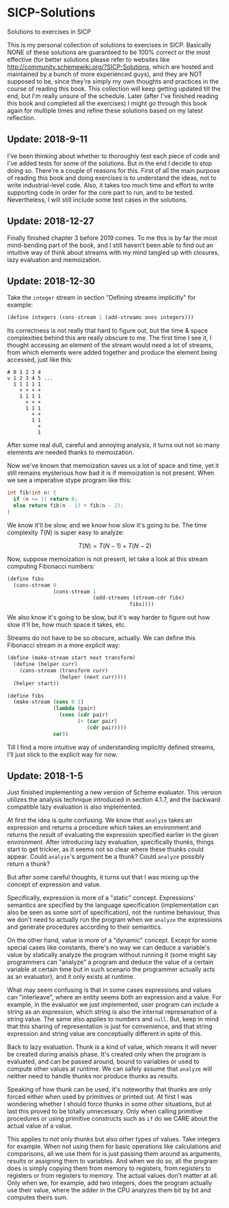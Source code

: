 # SICP-Solutions

Solutions to exercises in SICP

This is my personal collection of solutions to exercises in SICP. Basically NONE of these solutions are guaranteed to be 100% correct or the most effective (for better solutions please refer to websites like http://community.schemewiki.org/?SICP-Solutions, which are hosted and maintained by a bunch of more experienced guys), and they are NOT supposed to be, since they're simply my own thoughts and practices in the course of reading this book. This collection will keep getting updated till the end, but I'm really unsure of the schedule. Later (after I've finished reading this book and completed all the exercises) I might go through this book again for multiple times and refine these solutions based on my latest reflection.

## Update: 2018-9-11

I've been thinking about whether to thoroughly test each piece of code and I've added tests for some of the solutions. But in the end I decide to stop doing so. There're a couple of reasons for this. First of all the main purpose of reading this book and doing exercises is to understand the ideas, not to write industrial-level code. Also, it takes too much time and effort to write supporting code in order for the core part to run, and to be tested. Nevertheless, I will still include some test cases in the solutions.

## Update: 2018-12-27

Finally finished chapter 3 before 2019 comes. To me this is by far the most mind-bending part of the book, and I still haven't been able to find out an intuitive way of think about streams with my mind tangled up with closures, lazy evaluation and memoization.

## Update: 2018-12-30

Take the `integer` stream in section "Defining streams implicitly" for example:

```lisp
(define integers (cons-stream 1 (add-streams ones integers)))
```

Its correctness is not really that hard to figure out, but the time & space complexities behind this are really obscure to me. The first time I see it, I thought accessing an element of the stream would need a lot of streams, from which elements were added together and produce the element being accessed, just like this:

```
# 0 1 2 3 4
v 1 2 3 4 5 ...
  1 1 1 1 1
    + + + +
    1 1 1 1
      + + +
      1 1 1
        + +
        1 1
          +
          1
```

After some real dull, careful and annoying analysis, it turns out not so many elements are needed thanks to memoization.

Now we've known that memoization saves us a lot of space and time, yet it still remains mysterious how bad it is if memoization is not present. When we see a imperative stype program like this:

```c
int fib(int n) {
  if (n <= 1) return 0;
  else return fib(n - 1) + fib(n - 2);
}
```

We know it'll be slow, and we know how slow it's going to be. The time complexity $T(N)$ is super easy to analyze:

$$
T(N) = T(N - 1) + T(N - 2)
$$

Now, suppose memoization is not present, let take a look at this stream computing Fibonacci numbers:

```lisp
(define fibs
  (cons-stream 0
               (cons-stream 1
                            (add-streams (stream-cdr fibs)
                                        fibs))))
```

We also know it's going to be slow, but it's way harder to figure out how slow it'll be, how much space it takes, etc.

Streams do not have to be so obscure, actually. We can define this Fibonacci stream in a more explicit way:

```lisp
(define (make-stream start next transform)
  (define (helper curr)
    (cons-stream (transform curr)
                 (helper (next curr))))
  (helper start))

(define fibs
  (make-stream (cons 0 1)
               (lambda (pair)
                 (cons (cdr pair)
                       (+ (car pair)
                          (cdr pair))))
               car))
```

Till I find a more intuitive way of understanding implicitly defined streams, I'll just stick to the explicit way for now.

## Update: 2018-1-5

Just finished implementing a new version of Scheme evaluator. This version utilizes the analysis technique introduced in section 4.1.7, and the backward compatible lazy evaluation is also implemented.

At first the idea is quite confusing. We know that `analyze` takes an expression and returns a procedure which takes an environment and returns the result of evaluating the expression specified earlier in the given environment. After introducing lazy evaluation, specifically thunks, things start to get trickier, as it seems not so clear where these thunks could appear. Could `analyze`'s argument be a thunk? Could `analyze` possibly return a thunk?

But after some careful thoughts, it turns out that I was mixing up the concept of expression and value.

Specifically, expression is more of a "static" concept. Expressions' semantics are specified by the language specification (implementation can also be seen as some sort of specification), not the runtime behaviour, thus we don't need to actually run the program when we `analyze` the expressions and generate procedures according to their semantics.

On the other hand, value is more of a "dynamic" concept. Except for some special cases like constants, there's no way we can deduce a variable's value by statically analyze the program without running it (some might say programmers can "analyze" a program and deduce the value of a certain variable at certain time but in such scenario the programmer actually acts as an evaluator), and it only exists at runtime.

What may seem confusing is that in some cases expressions and values can "interleave", where an entity seems both an expression and a value. For example, in the evaluator we just implemented, user program can include a string as an expression, which string is also the internal represenation of a string value. The same also applies to numbers and `null`. But, keep in mind that this sharing of representation is just for convenience, and that string expression and string value are conceptually different in spite of this.

Back to lazy evaluation. Thunk is a kind of value, which means it will never be created during analsis phase. It's created only when the program is evaluated, and can be passed around, bound to variables or used to compute other values at runtime. We can safely assume that `analyze` will neither need to handle thunks nor produce thunks as results.

Speaking of how thunk can be used, it's noteworthy that thunks are only forced either when used by primitives or printed out. At first I was wondering whether I should force thunks in some other situations, but at last this proved to be totally unnecessary. Only when calling primitive procedures or using primitive constructs such as `if` do we CARE about the actual value of a value.

This applies to not only thunks but also other types of values. Take integers for example. When not using them for basic operations like calculations and comparisons, all we use them for is just passing them around as arguments, results or assigning them to variables. And when we do so, all the program does is simply copying them from memory to registers, from registers to registers or from registers to memory. The actual values don't matter at all. Only when we, for example, add two integers, does the program actually use their value, where the adder in the CPU analyzes them bit by bit and computes theirs sum.
